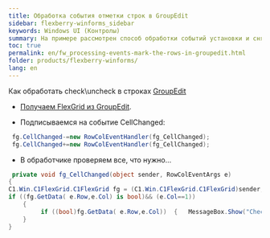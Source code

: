```yaml
---
title: Обработка события отметки строк в GroupEdit
sidebar: flexberry-winforms_sidebar
keywords: Windows UI (Контролы)
summary: На примере рассмотрен способ обработки событий установки и снятия ометки строк GroupEdit
toc: true
permalink: en/fw_processing-events-mark-the-rows-in-groupedit.html
folder: products/flexberry-winforms/
lang: en
---
```


Как обработать check\uncheck в строках [GroupEdit](fw_group-edit.html)
* [Получаем FlexGrid из GroupEdit](fw_flex-grid.html). 
 
* Подписываемся на событие  CellChanged:

```csharp
 fg.CellChanged-=new RowColEventHandler(fg_CellChanged); 
 fg.CellChanged+=new RowColEventHandler(fg_CellChanged); 
```

* В обработчике проверяем все, что нужно... 

```csharp
 private void fg_CellChanged(object sender, RowColEventArgs e)
{ 
C1.Win.C1FlexGrid.C1FlexGrid fg = (C1.Win.C1FlexGrid.C1FlexGrid)sender; 
if ((fg.GetData( e.Row,e.Col) is bool)&& (e.Col==1)) 
    { 
         if ((bool)fg.GetData( e.Row,e.Col))  {   MessageBox.Show("Checked!");    }  else   {   MessageBox.Show("UnChecked!");    } 
    }
}
```